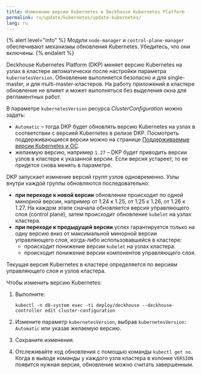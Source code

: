 ```yaml
---
title: Изменение версии Kubernetes в Deckhouse Kubernetes Platform
permalink: ru/update/kubernetes/update-kubernetes/
lang: ru
---
```


{% alert level="info" %}
Модули `node-manager` и `control-plane-manager` обеспечивают механизмы обновления Kubernetes. Убедитесь, что они включены.
{% endalert %}

Deckhouse Kubernetes Platform (DKP) меняет версию Kubernetes на узлах в кластере автоматически после настройки параметра `kubernetesVersion`. Обновление выполняется безопасно и для single-master, и для multi-master-кластеров. На работу приложений в кластере обновление не влияет и может выполняться без выделения окна для регламентных работ.

В параметре `kubernetesVersion` ресурса *ClusterConfiguration* можно задать:
* `Automatic` – тогда DKP будет обновлять версию Kubernetes на узлах в соответствии с версией Kubernetes в релизе DKP. Посмотреть поддерживающиеся версии можно на странице [Поддерживаемые версии Kubernetes и ОС](https://deckhouse.io/documentation/v1/supported_versions.html).
* желаемую версию, например `1.27` – DKP будет приводить версии узлов в кластере к указанной версии. Если версия устареет, то ее придется снова менять в параметре.

DKP запускает измнение версий групп узлов одновременно. Узлы внутри каждой группы обновляются последовательно:  
- **при переходе к новой версии** обновление происходит по одной минорной версии, например от 1.24 к 1.25, от 1.25 к 1.26, от 1.26 к 1.27. На каждом этапе сначала обновляется версия управляющего слоя (control plane), затем происходит обновление `kubelet` на узлах кластера.
- **при переходе к предыдущей версии** успех гарантируется только на одну версию вниз от максимальной минорной версии управляющего слоя, когда-либо использовавшейся в кластере:
  - происходит понижение версии `kubelet` на узлах кластера.
  - происходит понижение версии компонентов управляющего слоя.

Текущая версия Kubernetes в кластере определяется по версиям управляющего слоя и узлов кластера.

Чтобы изменить версию Kubernetes:

1. Выполните:

   ```
   kubectl -n d8-system exec -ti deploy/deckhouse --deckhouse-controller edit cluster-configuration
   ```

1. Измените параметр `kubernetesVersion`, выбрав `kubernetesVersion: Automatic` или указав желаемую версию.
1. Сохраните изменения.
1. Отслеживайте ход обновления с помощью команды `kubectl get no`.  
    Когда в выводе команды у каждого узла кластера в колонке `VERSION` появится нужная версия, обновление можно считать завершенным.
